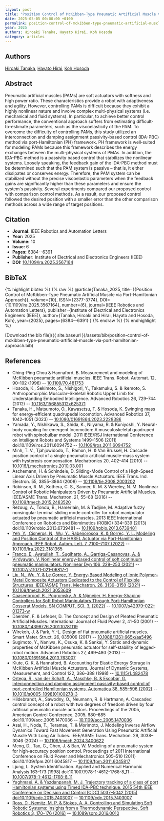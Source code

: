 ```yaml
---
layout: post
title: "Position Control of McKibben-Type Pneumatic Artificial Muscle via Port-Hamiltonian Approach"
date: 2025-05-05 00:00:00 +0100
permalink: position-control-of-mckibben-type-pneumatic-artificial-muscle-via-port-hamiltonian-approach
year: 2025
authors: Hiroaki Tanaka, Hayato Hirai, Koh Hosoda
category: articles
---
```

 
## Authors
[Hiroaki Tanaka](authors/hiroaki-tanaka), [Hayato Hirai](authors/hayato-hirai), [Koh Hosoda](authors/koh-hosoda)
 
## Abstract
Pneumatic artificial muscles (PAMs) are soft actuators with softness and high power ratio. These characteristics provide a robot with adaptiveness and agility. However, controlling PAMs is difficult because they exhibit a highly nonlinear nature and involve complex multi-physical systems (i.e. mechanical and fluid systems). In particular, to achieve better control performance, the conventional approach suffers from estimating difficult-to-estimate parameters, such as the viscoelasticity of the PAM. To overcome the difficulty of controlling PAMs, this study utilized an interconnection and damping assignment passivity-based control (IDA-PBC) method via port-Hamiltonian (PH) framework. PH framework is well-suited for modeling PAMs because this framework describes the energy exchanges between the multi-physical systems of PMAs. In addition, the IDA-PBC method is a passivity based control that stabilizes the nonlinear systems. Loosely speaking, the feedback gain of the IDA-PBC method must be determined such that the PAM system is passive – that is, it either dissipates or conserves energy. Therefore, the PAM system can be stabilized without the precise viscoelastic parameters when the feedback gains are significantly higher than these parameters and ensure the system's passivity. Several experiments compared our proposed control with comparison control methods. As a result, our proposed control followed the desired position with a smaller error than the other comparison methods across a wide range of target positions.
 
## Citation
- **Journal:** IEEE Robotics and Automation Letters
- **Year:** 2025
- **Volume:** 10
- **Issue:** 6
- **Pages:** 6384--6391
- **Publisher:** Institute of Electrical and Electronics Engineers (IEEE)
- **DOI:** [10.1109/lra.2025.3567164](https://doi.org/10.1109/lra.2025.3567164)
 
## BibTeX
{% highlight bibtex %}
{% raw %}
@article{Tanaka_2025,
  title={{Position Control of McKibben-Type Pneumatic Artificial Muscle via Port-Hamiltonian Approach}},
  volume={10},
  ISSN={2377-3774},
  DOI={10.1109/lra.2025.3567164},
  number={6},
  journal={IEEE Robotics and Automation Letters},
  publisher={Institute of Electrical and Electronics Engineers (IEEE)},
  author={Tanaka, Hiroaki and Hirai, Hayato and Hosoda, Koh},
  year={2025},
  pages={6384--6391}
}
{% endraw %}
{% endhighlight %}
 
[Download the bib file]({{ site.baseurl }}/assets/bib/position-control-of-mckibben-type-pneumatic-artificial-muscle-via-port-hamiltonian-approach.bib)
 
## References
- Ching-Ping Chou & Hannaford, B. Measurement and modeling of McKibben pneumatic artificial muscles. IEEE Trans. Robot. Automat. 12, 90–102 (1996) -- [10.1109/70.481753](https://doi.org/10.1109/70.481753)
- Hosoda, K., Sekimoto, S., Nishigori, Y., Takamuku, S. & Ikemoto, S. Anthropomorphic Muscular–Skeletal Robotic Upper Limb for Understanding Embodied Intelligence. Advanced Robotics 26, 729–744 (2012) -- [10.1163/156855312x625371](https://doi.org/10.1163/156855312x625371)
- Tanaka, H., Matsumoto, O., Kawasetsu, T. & Hosoda, K. Swinging mass for energy-efficient quadrupedal locomotion. Advanced Robotics 37, 1042–1051 (2023) -- [10.1080/01691864.2023.2228386](https://doi.org/10.1080/01691864.2023.2228386)
- Yamada, Y., Nishikawa, S., Shida, K., Niiyama, R. & Kuniyoshi, Y. Neural-body coupling for emergent locomotion: A musculoskeletal quadruped robot with spinobulbar model. 2011 IEEE/RSJ International Conference on Intelligent Robots and Systems 1499–1506 (2011) doi:10.1109/iros.2011.6094752 -- [10.1109/iros.2011.6094752](https://doi.org/10.1109/iros.2011.6094752)
- Minh, T. V., Tjahjowidodo, T., Ramon, H. & Van Brussel, H. Cascade position control of a single pneumatic artificial muscle–mass system with hysteresis compensation. Mechatronics 20, 402–414 (2010) -- [10.1016/j.mechatronics.2010.03.001](https://doi.org/10.1016/j.mechatronics.2010.03.001)
- Aschemann, H. & Schindele, D. Sliding-Mode Control of a High-Speed Linear Axis Driven by Pneumatic Muscle Actuators. IEEE Trans. Ind. Electron. 55, 3855–3864 (2008) -- [10.1109/tie.2008.2003202](https://doi.org/10.1109/tie.2008.2003202)
- Robinson, R. M., Kothera, C. S., Sanner, R. M. & Wereley, N. M. Nonlinear Control of Robotic Manipulators Driven by Pneumatic Artificial Muscles. IEEE/ASME Trans. Mechatron. 21, 55–68 (2016) -- [10.1109/tmech.2015.2483520](https://doi.org/10.1109/tmech.2015.2483520)
- Rezoug, A., Tondu, B., Hamerlain, M. & Tadjine, M. Adaptive fuzzy nonsingular terminal sliding mode controller for robot manipulator actuated by pneumatic artificial muscles. 2013 IEEE International Conference on Robotics and Biomimetics (ROBIO) 334–339 (2013) doi:10.1109/robio.2013.6739481 -- [10.1109/robio.2013.6739481](https://doi.org/10.1109/robio.2013.6739481)
- [Yeh, Y., Cisneros, N., Wu, Y., Rabenorosoa, K. & Gorrec, Y. L. Modeling and Position Control of the HASEL Actuator via Port-Hamiltonian Approach. IEEE Robot. Autom. Lett. 7, 7100–7107 (2022)](modeling-and-position-control-of-the-hasel-actuator-via-port-hamiltonian-approach) -- [10.1109/lra.2022.3181365](https://doi.org/10.1109/lra.2022.3181365)
- [Franco, E., Ayatullah, T., Sugiharto, A., Garriga-Casanovas, A. & Virdyawan, V. Nonlinear energy-based control of soft continuum pneumatic manipulators. Nonlinear Dyn 106, 229–253 (2021)](nonlinear-energy-based-control-of-soft-continuum-pneumatic-manipulators) -- [10.1007/s11071-021-06817-1](https://doi.org/10.1007/s11071-021-06817-1)
- [Liu, N., Wu, Y. & Le Gorrec, Y. Energy-Based Modeling of Ionic Polymer–Metal Composite Actuators Dedicated to the Control of Flexible Structures. IEEE/ASME Trans. Mechatron. 26, 3139–3150 (2021)](energy-based-modeling-of-ionic-polymer-metal-composite-actuators-dedicated-to-the-control-of-flexible-structures) -- [10.1109/tmech.2021.3053609](https://doi.org/10.1109/tmech.2021.3053609)
- [Caasenbrood, B., Pogromsky, A. & Nijmeijer, H. Energy-Shaping Controllers for Soft Robot Manipulators Through Port-Hamiltonian Cosserat Models. SN COMPUT. SCI. 3, (2022)](energy-shaping-controllers-for-soft-robot-manipulators-through-port-hamiltonian-cosserat-models) -- [10.1007/s42979-022-01373-w](https://doi.org/10.1007/s42979-022-01373-w)
- Daerden, F. & Lefeber, D. The Concept and Design of Pleated Pneumatic Artificial Muscles. International Journal of Fluid Power 2, 41–50 (2001) -- [10.1080/14399776.2001.10781119](https://doi.org/10.1080/14399776.2001.10781119)
- Wirekoh, J. & Park, Y.-L. Design of flat pneumatic artificial muscles. Smart Mater. Struct. 26, 035009 (2017) -- [10.1088/1361-665x/aa5496](https://doi.org/10.1088/1361-665x/aa5496)
- Sugimoto, Y., Naniwa, K., Osuka, K. & Sankai, Y. Static and dynamic properties of McKibben pneumatic actuator for self-stability of legged-robot motion. Advanced Robotics 27, 469–480 (2013) -- [10.1080/01691864.2013.763007](https://doi.org/10.1080/01691864.2013.763007)
- Klute, G. K. & Hannaford, B. Accounting for Elastic Energy Storage in McKibben Artificial Muscle Actuators. Journal of Dynamic Systems, Measurement, and Control 122, 386–388 (1998) -- [10.1115/1.482478](https://doi.org/10.1115/1.482478)
- [Ortega, R., van der Schaft, A., Maschke, B. & Escobar, G. Interconnection and damping assignment passivity-based control of port-controlled Hamiltonian systems. Automatica 38, 585–596 (2002)](interconnection-and-damping-assignment-passivity-based-control-of-port-controlled-hamiltonian-systems) -- [10.1016/s0005-1098(01)00278-3](https://doi.org/10.1016/s0005-1098(01)00278-3)
- Hildebrandt, A., Sawodny, O., Neumann, R. & Hartmann, A. Cascaded control concept of a robot with two degrees of freedom driven by four artificial pneumatic muscle actuators. Proceedings of the 2005, American Control Conference, 2005. 680–685 doi:10.1109/acc.2005.1470036 -- [10.1109/acc.2005.1470036](https://doi.org/10.1109/acc.2005.1470036)
- Asai, H., Noda, T., Teramae, T. & Morimoto, J. Modeling Inverse Airflow Dynamics Toward Fast Movement Generation Using Pneumatic Artificial Muscle With Long Air Tubes. IEEE/ASME Trans. Mechatron. 29, 3038–3046 (2024) -- [10.1109/tmech.2024.3400622](https://doi.org/10.1109/tmech.2024.3400622)
- Meng, D., Tao, G., Chen, J. & Ban, W. Modeling of a pneumatic system for high-accuracy position control. Proceedings of 2011 International Conference on Fluid Power and Mechatronics 505–510 (2011) doi:10.1109/fpm.2011.6045817 -- [10.1109/fpm.2011.6045817](https://doi.org/10.1109/fpm.2011.6045817)
- Ljung, L. System Identification. Applied and Numerical Harmonic Analysis 163–173 (1998) doi:10.1007/978-1-4612-1768-8_11 -- [10.1007/978-1-4612-1768-8_11](https://doi.org/10.1007/978-1-4612-1768-8_11)
- [Yaghmaei, A. & Yazdanpanah, M. J. Trajectory tracking of a class of port Hamiltonian systems using Timed IDA-PBC technique. 2015 54th IEEE Conference on Decision and Control (CDC) 5037–5042 (2015) doi:10.1109/cdc.2015.7403007](trajectory-tracking-of-a-class-of-port-hamiltonian-systems-using-timed-ida-pbc-technique) -- [10.1109/cdc.2015.7403007](https://doi.org/10.1109/cdc.2015.7403007)
- [Ross, D., Nemitz, M. P. & Stokes, A. A. Controlling and Simulating Soft Robotic Systems: Insights from a Thermodynamic Perspective. Soft Robotics 3, 170–176 (2016)](controlling-and-simulating-soft-robotic-systems-insights-from-a-thermodynamic-perspective) -- [10.1089/soro.2016.0010](https://doi.org/10.1089/soro.2016.0010)

